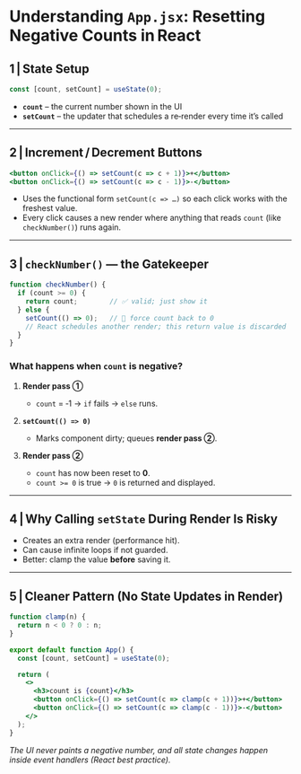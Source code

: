 # Understanding `App.jsx`: Resetting Negative Counts in React

## 1 | State Setup

```jsx
const [count, setCount] = useState(0);
````

* **`count`** – the current number shown in the UI
* **`setCount`** – the updater that schedules a re‑render every time it’s called

---

## 2 | Increment / Decrement Buttons

```jsx
<button onClick={() => setCount(c => c + 1)}>+</button>
<button onClick={() => setCount(c => c - 1)}>-</button>
```

* Uses the functional form `setCount(c => …)` so each click works with the freshest value.
* Every click causes a new render where anything that reads `count` (like `checkNumber()`) runs again.

---

## 3 | `checkNumber()` — the Gatekeeper

```jsx
function checkNumber() {
  if (count >= 0) {
    return count;        // ✅ valid; just show it
  } else {
    setCount(() => 0);   // 🛑 force count back to 0
    // React schedules another render; this return value is discarded
  }
}
```

### What happens when `count` is negative?

1. **Render pass ①**

   * `count` = ‑1 → `if` fails → `else` runs.
2. **`setCount(() => 0)`**

   * Marks component dirty; queues **render pass ②**.
3. **Render pass ②**

   * `count` has now been reset to **0**.
   * `count >= 0` is true → `0` is returned and displayed.

---

## 4 | Why Calling `setState` During Render Is Risky

* Creates an extra render (performance hit).
* Can cause infinite loops if not guarded.
* Better: clamp the value **before** saving it.

---

## 5 | Cleaner Pattern (No State Updates in Render)

```jsx
function clamp(n) {
  return n < 0 ? 0 : n;
}

export default function App() {
  const [count, setCount] = useState(0);

  return (
    <>
      <h3>count is {count}</h3>
      <button onClick={() => setCount(c => clamp(c + 1))}>+</button>
      <button onClick={() => setCount(c => clamp(c - 1))}>-</button>
    </>
  );
}
```

*The UI never paints a negative number, and all state changes happen inside event handlers (React best practice).*


